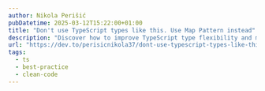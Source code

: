 ```yaml
---
author: Nikola Perišić
pubDatetime: 2025-03-12T15:22:00+01:00
title: "Don't use TypeScript types like this. Use Map Pattern instead"
description: "Discover how to improve TypeScript type flexibility and maintainability using the Map Pattern. Learn to avoid tightly coupled code, enforce stricter controls, and follow the Open/Closed Principle for cleaner, more scalable TypeScript projects. Read the full guide now."
url: "https://dev.to/perisicnikola37/dont-use-typescript-types-like-this-use-map-pattern-instead-ki3?ref=dailydev"
tags:
  - ts
  - best-practice
  - clean-code
---
```

